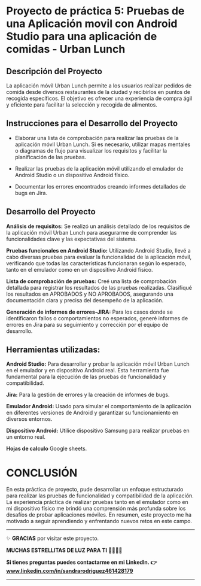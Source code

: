 # Proyecto de práctica 5: Pruebas de una Aplicación movil con Android Studio para una aplicación de comidas - Urban Lunch

## Descripción del Proyecto

La aplicación móvil Urban Lunch permite a los usuarios realizar pedidos de comida desde diversos restaurantes de la ciudad y recibirlos en puntos de recogida específicos. El objetivo es ofrecer una experiencia de compra ágil y eficiente para facilitar la selección y recogida de alimentos.

## Instrucciones para el Desarrollo del Proyecto

- Elaborar una lista de comprobación para realizar las pruebas de la aplicación móvil Urban Lunch. Si es necesario, utilizar mapas mentales o diagramas de flujo para visualizar los requisitos y facilitar la planificación de las pruebas.
  
- Realizar las pruebas de la aplicación móvil utilizando el emulador de Android Studio o un dispositivo Android físico.

- Documentar los errores encontrados creando informes detallados de bugs en Jira.

## Desarrollo del Proyecto

**Análisis de requisitos:** Se realizó un análisis detallado de los requisitos de la aplicación móvil Urban Lunch para asegurarme de comprender las funcionalidades clave y las expectativas del sistema.

**Pruebas funcionales en Android Studio:** Utilizando Android Studio, llevé a cabo diversas pruebas para evaluar la funcionalidad de la aplicación móvil, verificando que todas las características funcionaran según lo esperado, tanto en el emulador como en un dispositivo Android físico.

**Lista de comprobación de pruebas:** Creé una lista de comprobación detallada para registrar los resultados de las pruebas realizadas. Clasifiqué los resultados en APROBADOS y NO APROBADOS, asegurando una documentación clara y precisa del desempeño de la aplicación.

**Generación de informes de errores-JIRA:** Para los casos donde se identificaron fallos o comportamientos no esperados, generé informes de errores en Jira para su seguimiento y corrección por el equipo de desarrollo.

## Herramientas utilizadas:

**Android Studio:** Para desarrollar y probar la aplicación móvil Urban Lunch en el emulador y en dispositivo Android real. Esta herramienta fue fundamental para la ejecución de las pruebas de funcionalidad y compatibilidad.

**Jira:** Para la gestión de errores y la creación de informes de bugs. 

**Emulador Android:** Usado para simular el comportamiento de la aplicación en diferentes versiones de Android y garantizar su funcionamiento en diversos entornos.

**Dispositivo Android:** Utilice dispositivo Samsung para realizar pruebas en un entorno real.

**Hojas de calculo** Google sheets.

# CONCLUSIÓN

En esta práctica de proyecto, pude desarrollar un enfoque estructurado para realizar las pruebas de funcionalidad y compatibilidad de la aplicación. La experiencia práctica de realizar pruebas tanto en el emulador como en mi dispositivo físico me brindó una comprensión más profunda sobre los desafíos de probar aplicaciones móviles. En resumen, este proyecto me ha motivado a seguir aprendiendo y enfrentando nuevos retos en este campo.

************


:sparkles: **GRACIAS** por visitar este proyecto. 

**MUCHAS ESTRELLITAS DE LUZ PARA TI** :star2::star2::star2::star2:

**Si tienes preguntas puedes contactarme en mi Linkedln. :point_right: www.linkedin.com/in/sandrarodriguez461428179**



**************




